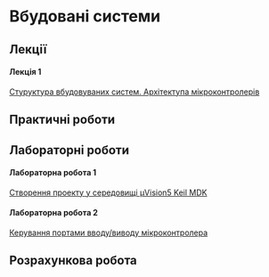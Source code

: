 # Вбудовані системи

## Лекції
#### Лекція 1
[Стуруктура вбудовуваних систем. Архітектупа мікроконтролерів](lectures/lec1.md)

## Практичні роботи 



## Лабораторні роботи
#### Лабораторна робота 1
[Створення проекту у середовищі μVision5 Keil MDK](http://radap.kpi.ua/downloads/Keil.pdf)

#### Лабораторна робота 2
[Керування портами вводу/виводу мікроконтролера](http://radap.kpi.ua/downloads/ARM_Lab1.pdf)

## Розрахункова робота 

